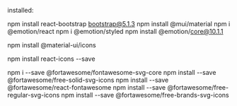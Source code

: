 installed:

npm install react-bootstrap bootstrap@5.1.3
npm install @mui/material
npm i @emotion/react
npm i @emotion/styled
npm install @emotion/core@10.1.1

npm install @material-ui/icons

npm install react-icons --save

npm i --save @fortawesome/fontawesome-svg-core
npm install --save @fortawesome/free-solid-svg-icons
npm install --save @fortawesome/react-fontawesome
npm install --save @fortawesome/free-regular-svg-icons
npm install --save @fortawesome/free-brands-svg-icons